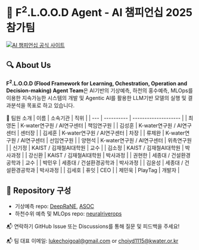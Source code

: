 # 🌊 F<sup>2</sup>.L.O.O.D Agent - AI 챔피언십 2025 참가팀

[![AI 챔피언십 공식 사이트](https://img.shields.io/badge/AI%20챔피언십-공식사이트-blue)](https://ai-champion.or.kr/)

## 🔍 About Us

**F<sup>2</sup>.L.O.O.D (Flood Framework for Learning, Ochestration, Operation and Decision-making) Agent Team**은 
AI기반의 기상예측, 하천의 홍수예측, MLOps를 이용한 지속가능한 시스템의 개발 및 Agentic AI를 활용한 LLM기반 모델의 실행 및 결과분석을 목표로 하고 있습니다.
  
🙌 팀원 소개
| 이름  | 소속기관         | 직위                   | 
| --- | ---------- | -------------------- |
| 최영돈 | K-water연구원 / AI연구센터 | 책임연구원     |
| 김성훈 | K-water연구원 / AI연구센터 | 센터장         |
| 김세훈 | K-water연구원 / AI연구센터 | 차장 |
| 류제완 | K-water연구원 / AI연구센터 | 선임연구원      |
| 양현석 | K-water연구원 / AI연구센터 | 위촉연구원     |
| 신기정 | KAIST / 김재철AI대학원  | 교수 |
| 김소정 | KAIST / 김재철AI대학원   | 박사과정 |
| 강신환 | KAIST / 김재철AI대학원   | 박사과정 |
| 권현한 | 세종대 / 건설환경공학과   | 교수      |
| 박민우 | 세종대 / 건설환경공학과   | 박사과정  |
| 김윤성 | 세종대 / 건설환경공학과   | 박사과정   |
| 김세호 | 퓨잇     | CEO  |
| 제민욱 | PlayTag  | 개발자 |


## 📂 Repository 구성

- 기상예측 repo: [DeepRaNE](https://github.com/Flood-Agent-AI-Champion/DeepRaNE), [ASOC](https://github.com/Flood-Agent-AI-Champion/ASOC)
- 하천수위 예측 및 MLOps repo:  [neuralriverops](https://github.com/Flood-Agent-AI-Champion/neuralriverops)


📬 연락하기
GitHub Issue 또는 Discussions를 통해 질문 및 피드백을 주세요!

📬 팀 대표 이메일: lukechoigoal@gmail.com or choiyd1115@kwater.or.kr
